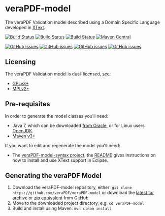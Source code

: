 veraPDF-model
=============
The veraPDF Validation model described using a Domain Specific Language developed in [XText](https://eclipse.org/Xtext/).

[![Build Status](https://travis-ci.org/veraPDF/veraPDF-model.svg?branch=integration)](https://travis-ci.org/veraPDF/veraPDF-model "Travis-CI")
[![Build Status](http://jenkins.openpreservation.org/buildStatus/icon?job=veraPDF-model)](http://jenkins.openpreservation.org/job/veraPDF-model/ "OPF Jenkins Release")
[![Build Status](http://jenkins.openpreservation.org/buildStatus/icon?job=veraPDF-model-dev)](http://jenkins.openpreservation.org/job/veraPDF-model-dev/ "OPF Jenkins Development")
[![Maven Central](https://img.shields.io/maven-central/v/org.verapdf/pdf-model.svg)](http://repo1.maven.org/maven2/org/verapdf/pdf-model/ "Maven central")

[![GitHub issues](https://img.shields.io/github/issues/veraPDF/veraPDF-model.svg)](https://github.com/veraPDF/veraPDF-model/issues "Open issues on GitHub")
[![GitHub issues](https://img.shields.io/github/issues-closed/veraPDF/veraPDF-model.svg)](https://github.com/veraPDF/veraPDF-model/issues-closed "Open issues on GitHub")
[![GitHub issues](https://img.shields.io/github/issues-pr/veraPDF/veraPDF-model.svg)](https://github.com/veraPDF/veraPDF-model/issues-pr "Open issues on GitHub")
[![GitHub issues](https://img.shields.io/github/issues-pr-closed/veraPDF/veraPDF-model.svg)](https://github.com/veraPDF/veraPDF-model/issues-pr-closed "Open issues on GitHub")

Licensing
---------
The veraPDF Validation model is dual-licensed, see:

 - [GPLv3+](LICENSE.GPL "GNU General Public License, version 3")
 - [MPLv2+](LICENSE.MPL "Mozilla Public License, version 2.0")

Pre-requisites
--------------
In order to generate the model classes you'll need:

 * Java 7, which can be downloaded [from Oracle](http://www.oracle.com/technetwork/java/javase/downloads/index.html), or for Linux users [OpenJDK](http://openjdk.java.net/install/index.html).
 * [Maven v3+](https://maven.apache.org/)

If you want to edit and regenerate the model you'll need:

 * The [veraPDF-model-syntax project](https://github.com/veraPDF/veraPDF-model-syntax), the [README](https://github.com/veraPDF/veraPDF-model-syntax/blob/master/README.md) gives instructions on how to install and use XText support in Eclipse.

Generating the veraPDF Model
----------------------------
 1. Download the veraPDF-model repository, either: `git clone https://github.com/veraPDF/veraPDF-model`
 or download the [latest tar archive](https://github.com/veraPDF/veraPDF-model/archive/master.tar.gz "veraPDF-Model latest GitHub tar archive") or [zip equivalent](https://github.com/veraPDF/veraPDF-model/archive/master.zip "veraPDF-Model latest GitHub zip archive") from GitHub.
 2. Move to the downloaded project directory, e.g. `cd veraPDF-model`
 3. Build and install using Maven: `mvn clean install`
